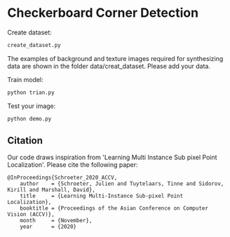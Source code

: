 # Checkerboard Corner  Detection
Create dataset:
```python
create_dataset.py
```

The examples of background and texture images required for synthesizing data are shown in the folder data/creat_dataset. Please add your data.

Train model:

```python
python trian.py
```
Test your image:

```python
python demo.py
```



## Citation

Our code draws inspiration from 'Learning Multi Instance Sub pixel Point Localization'. Please cite the following paper:

```
@InProceedings{Schroeter_2020_ACCV,
    author    = {Schroeter, Julien and Tuytelaars, Tinne and Sidorov, Kirill and Marshall, David},
    title     = {Learning Multi-Instance Sub-pixel Point Localization},
    booktitle = {Proceedings of the Asian Conference on Computer Vision (ACCV)},
    month     = {November},
    year      = {2020}
```

